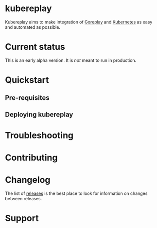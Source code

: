 # kubereplay

Kubereplay aims to make integration of [Goreplay](https://github.com/buger/goreplay) and [Kubernetes](https://github.com/kubernetes/kubernetes) as easy and automated as possible.

# Current status

This is an early alpha version. It is *not* meant to run in production.

# Quickstart

## Pre-requisites

## Deploying kubereplay


# Troubleshooting


# Contributing


# Changelog
The list of [releases](https://github.com/lwolf/kubereplay/releases) is the best place to look for information on changes between releases.

# Support


